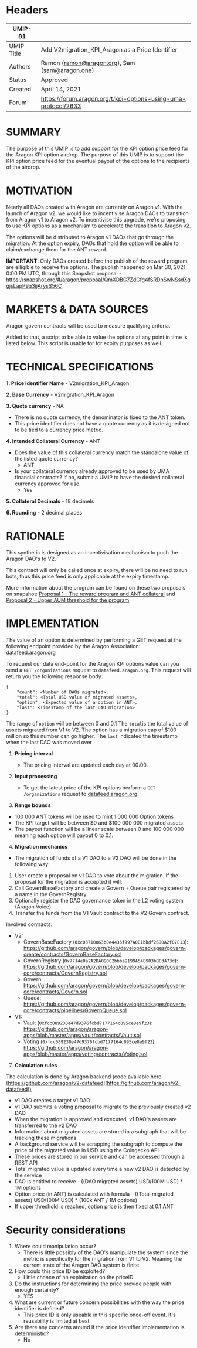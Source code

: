 # Headers
| UMIP-81     |                                                                                                                                          |
|------------|------------------------------------------------------------------------------------------------------------------------------------------|
| UMIP Title | Add V2migration_KPI_Aragon as a Price Identifier                                                                                      |
| Authors    | Ramon (ramon@aragon.org), Sam (sam@aragon.one) |
| Status     | Approved                                                                                                                                   |
| Created    | April 14, 2021                                                                                                                           |
| Forum      | https://forum.aragon.org/t/kpi-options-using-uma-protocol/2633                                                                           |

# **SUMMARY**

The purpose of this UMIP is to add support for the KPI option price feed for the Aragon KPI option airdrop. The purpose of this UMIP is to support the KPI option price feed for the eventual payout of the options to the recipients of the airdrop.

# **MOTIVATION**

Nearly all DAOs created with Aragon are currently on Aragon v1. With the launch of Aragon v2, we would like to incentivise Aragon DAOs to transition from Aragon v1 to Aragon v2. To incentivise this upgrade, we’re proposing to use KPI options as a mechanism to accelerate the transition to Aragon v2.

The options will be distributed to Aragon v1 DAOs that go through the migration. At the option expiry, DAOs that hold the option will be able to claim/exchange them for the ANT reward.

**IMPORTANT**: Only DAOs created before the publish of the reward program are elligible to receive the options. The publish happened on Mar 30, 2021, 0:00 PM UTC, through this Snapshot proposal - https://snapshot.org/#/aragon/proposal/QmXDBG7ZdCfg4fSRDhSwNSsdXggjsLapP9q3ijArysS56C

# **MARKETS & DATA SOURCES**

Aragon govern contracts will be used to measure qualifying criteria.

Added to that, a script to be able to value the options at any point in time is listed below. This script is usable for for expiry purposes as well. 

# **TECHNICAL SPECIFICATIONS**

**1. Price Identifier Name** - V2migration_KPI_Aragon

**2. Base Currency** - V2migration_KPI_Aragon

**3. Quote currency** - NA

- There is no quote currency, the denominator is fixed to the ANT token.
- This price identifier does not have a quote currency as it is designed not to be tied to a currency price metric.

**4. Intended Collateral Currency** - ANT

- Does the value of this collateral currency match the standalone value of the listed quote currency?
    - ANT
- Is your collateral currency already approved to be used by UMA financial contracts? If no, submit a UMIP to have the desired collateral currency approved for use.
    - Yes

**5. Collateral Decimals** - 18 decimels

**6. Rounding** - 2 decimal places

# **RATIONALE**

This synthetic is designed as an incentivisation mechanism to push the Aragon DAO's to V2.

This contract will only be called once at expiry, there will be no need to run bots, thus this price feed is only applicable at the expiry timestamp.

More information about the program can be found on these two proposals on snapshot: [Proposal 1 - The reward program and ANT collateral](https://snapshot.org/#/aragon/proposal/QmXDBG7ZdCfg4fSRDhSwNSsdXggjsLapP9q3ijArysS56C) and [Proposal 2 - Upper AUM threshold for the program](https://snapshot.org/#/aragon/proposal/QmXq7KzLPQUeqxQ9cceoHwFR3oxoq7oTHHeNLfhrXNehJ9)

# **IMPLEMENTATION**

The value of an option is determined by performing a GET request at the following endpoint provided by the Aragon Association: [datafeed.aragon.org](https://datafeed.aragon.org)

To request our data end-point for the Aragon KPI options value can you send a `GET /organizations` request to ``datafeed.aragon.org``.
This request will return you the following response body:
```
{
    "count": <Number of DAOs migrated>,
    "total": <Total USD value of migrated assets>,
    "option": <Expected value of a option in ANT>,
    "last": <Timestamp of the last DAO migration>
} 
```
The range of `option` will be between 0 and 0.1
The `total`is the total value of assets migrated from V1 to V2. The option has a migration cap of $100 million so this number can go higher.
The `last` indicated the timestamp when the last DAO was moved over

1. **Pricing interval**
    - The pricing interval are updated each day at 00:00.

2. **Input processing**
    - To get the latest price of the KPI options perform a `GET /organizations` request to [datafeed.aragon.org](https://datafeed.aragon.org).
                                                                                                                                                                                                 
3. **Range bounds**
- 100 000 ANT tokens will be used to mint 1 000 000 Option tokens
- The KPI target will be between $0 and $100 000 000 migrated assets
- The payout function will be a linear scale between 0 and 100 000 000 meaning each option will payout 0 to 0.1. 

4. **Migration mechanics**
- The migration of funds of a V1 DAO to a V2 DAO will be done in the following way:
1. User create a proposal on v1 DAO to vote about the migration. If the proposal for the migration is accepted it will: 
2. Call GovernBaseFactory and create a Govern + Queue pair registered by a name in the GovernRegistry.
3. Optionally register the DAO governance token in the L2 voting system (Aragon Voice).
4. Transfer the funds from the V1 Vault contract to the V2 Govern contract.

Involved contracts:
- V2:
    - GovernBaseFactory (``0xc03710063b0e4435f997A0B1bbdf2680A2f07E13``): https://github.com/aragon/govern/blob/develop/packages/govern-create/contracts/GovernBaseFactory.sol
    - GovernRegistry (``0x7714e0a2A2DA090C2bbba9199A54B903bB83A73d``): https://github.com/aragon/govern/blob/develop/packages/govern-core/contracts/GovernRegistry.sol 
    - Govern: https://github.com/aragon/govern/blob/develop/packages/govern-core/contracts/Govern.sol 
    - Queue: https://github.com/aragon/govern/blob/develop/packages/govern-core/contracts/pipelines/GovernQueue.sol 
- V1:
    - Vault (``0xfcc089230e47d9376fcbd7177164c095ce8e9f23``): https://github.com/aragon/aragon-apps/blob/master/apps/vault/contracts/Vault.sol
    - Voting (``0xfcc089230e47d9376fcbd7177164c095ce8e9f23``): https://github.com/aragon/aragon-apps/blob/master/apps/voting/contracts/Voting.sol 

7. **Calculation rules**

The calculation is done by Aragon backend (code available here [https://github.com/aragon/v2-datafeed](https://github.com/aragon/v2-datafeed))

- v1 DAO creates a target v1 DAO
- v1 DAO submits a voting proposal to migrate to the previously created v2 DAO
- When the migration is approved and executed, v1 DAO's assets are transferred to the v2 DAO
- Information about migrated assets are stored in a subgraph that will be tracking these migrations
- A background service will be scrapping the subgraph to compute the price of the migrated value in USD using the Coingecko API
- These prices are stored in our service and can be accessed through a REST API
- Total migrated value is updated every time a new v2 DAO is detected by the service
- DAO is entitled to receive - ((DAO migrated assets) USD/100M USD) * 1M options
- Option price (in ANT) is calculated with formula - ((Total migrated assets) USD/100M USD) * (100k ANT / 1M options)
- If upper threshold is reached, option price is then fixed at 0.1 ANT

# **Security considerations**

1. Where could manipulation occur?
    - There is little possibly of the DAO's manipulate the system since the metric is specifically for the migration from V1 to V2. Meaning the current state of the Aragon DAO system is finite
2. How could this price ID be exploited?
    - Little chance of an exploitation on the priceID
3. Do the instructions for determining the price provide people with enough certainty?
    - YES
4. What are current or future concern possibilities with the way the price identifier is defined?
    - This price ID is only useable in this specific once-off event. It's reusability is limited at best
5. Are there any concerns around if the price identifier implementation is deterministic?
    - No
